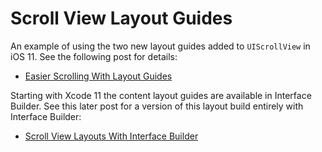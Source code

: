 #  Scroll View Layout Guides

An example of using the two new layout guides added to `UIScrollView` in iOS 11. See the following post for details:

+ [Easier Scrolling With Layout Guides](https://useyourloaf.com/blog/easier-scrolling-with-layout-guides/)

Starting with Xcode 11 the content layout guides are available in Interface Builder. See this later post for a version of this layout build entirely with Interface Builder:

+ [Scroll View Layouts With Interface Builder](https://useyourloaf.com/blog/scroll-view-layouts-with-interface-builder/)
